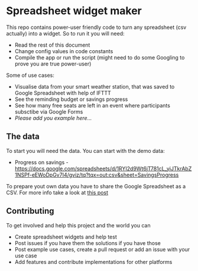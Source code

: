 # Spreadsheet widget maker #

This repo contains power-user friendly code to turn any spreadsheet (csv actually) into a widget. So to run it you will need:
* Read the rest of this document
* Change config values in code constants
* Compile the app or run the script (might need to do some Googling to prove you are true power-user) 

Some of use cases:
* Visualise data from your smart weather station, that was saved to Google Spreadsheet with help of IFTTT
* See the reminding budget or savings progress
* See how many free seats are left in an event where participants subsctibe via Google Forms
* _Please add you example here..._ 

## The data ##
To start you will need the data. You can start with the demo data:
* Progress on savings - https://docs.google.com/spreadsheets/d/1RYI2d9Wt6jT781cL_yiJTkrAbZ1NSPf-eEWoDpGv7I4/gviz/tq?tqx=out:csv&sheet=SavingsProgress 

To prepare yout own data you have to share the Google Spreadsheet as a CSV. For more info take a look at [this post](https://stackoverflow.com/questions/33713084/download-link-for-google-spreadsheets-csv-export-with-multiple-sheets)

## Contributing ##
To get involved and help this project and the world you can
* Create spreadsheet widgets and help test
* Post issues if you have them the solutions if you have those
* Post example use cases, create a pull request or add an issue with your use case
* Add features and contribute implementations for other platforms